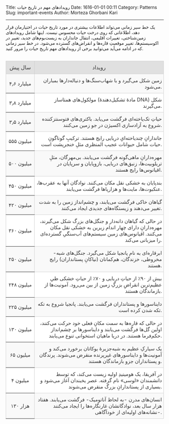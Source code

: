 Title: رویدادهای مهم در تاریخ حیات
Date: 1616-01-01 00:11
Category: Patterns
Slug: important-events
Author: Morteza Ghorbani Kari

------
یک خط سیر زمانی می‌تواند اطلاعات بیشتری در مورد تاریخ حیات در اختیارمان قرار دهد، اطلاعاتی که روی درخت حیات محسوس نیست. اینها شامل رویدادهای زمین‌شناختی، تغییرات اقلیمی، انتقال جانداران به زیست‌بوم‌های جدید، تغییر در اکوسیستم‌ها، تغییر موقعیتِ قاره‌ها و انقراض‌های گسترده می‌شود. در خط سیر ‌زمانی که در ادامه می‌آید می‌توانید برخی از رویدادهای مهم تاریخ حیات را مرور کنید.

<br>

<style type="text/css">
.tg  {border-collapse:collapse;border-spacing:0;border-color:#ccc;margin:0px auto;}
.tg td{font-family: 'Sahel';
	src: url('../font/Sahel.eot');
	src: url('../font/Sahel.eot?#iefix') format('embedded-opentype'), url('../font/Sahel.woff') format('woff'), url('../font/Sahel.ttf') format('truetype');
	font-weight: normal;
	font-style: normal;font-size:14px;padding:10px 5px;border-style:solid;border-width:1px;overflow:hidden;word-break:normal;border-color:#ccc;color:#333;background-color:#fff;}
.tg th{font-family:inherit;font-size:14px;font-weight:normal;padding:10px 5px;border-style:solid;border-width:1px;overflow:hidden;word-break:normal;border-color:#ccc;color:#333;background-color:#f0f0f0;}
.tg .tg-hdln{background-color:#e0e0e0;font-size:17px;font-family:inherit !important;;text-align:center;vertical-align:center}
.tg .tg-kntl{background-color:#f9f9f9;font-size:16px;font-family:inherit !important;;text-align:right;vertical-align:center}
.tg .tg-9cfk{background-color:#f9f9f9;font-size:16px;font-family:inherit !important;;border-color:inherit;text-align:center;vertical-align:center;width:80px;}
.tg .tg-0gd6{font-size:16px;font-family:inherit !important;;text-align:right;vertical-align:center;}
.tg .tg-p7v3{font-size:16px;font-family:inherit !important;;border-color:inherit;text-align:center;vertical-align:center;width:80px;}
</style>
<table class="tg">
  <tr>
    <th class="tg-hdln">سال پیش</th>
    <th class="tg-hdln">رویداد</th>
  </tr>
  <tr>
    <td class="tg-9cfk">۴٫۶ میلیارد</td>
    <td class="tg-kntl">زمین شکل می‌گیرد و با شهاب‌سنگ‌ها و دنباله‌دارها بمباران می‌شود.</td>
  </tr>
  <tr>
    <td class="tg-p7v3">۳٫۸ میلیارد</td>
    <td class="tg-0gd6">مولکول‌های همتاساز (مادهٔ تشکیل‌دهندهٔ DNA) شکل می‌گیرند.</td>
  </tr>
  <tr>
    <td class="tg-9cfk">۳٫۵ میلیارد</td>
    <td class="tg-kntl">حیاتِ تک‌یاخته‌ای فرگشت می‌یابد. باکتری‌های فتوسنتزکننده شروع به آزادسازی اکسیژن در جو زمین می‌کنند.</td>
  </tr>
  <tr>
    <td class="tg-p7v3">۵۵۵ میلیون</td>
    <td class="tg-0gd6">جاندارانِ چندیاخته‌ایِ دریایی رایج هستند. ترکیبِ گوناگونِ حیات شامل حیوانات عجیب المنظری مثلِ خنجرپشت است.</td>
  </tr>
  <tr>
    <td class="tg-9cfk">۵۰۰ میلیون</td>
    <td class="tg-kntl">مهره‌دارانِ ماهی‌گونه فرگشت می‌یابند. بی‌مهرگان، مثلِ تریلوبیت‌ها، زنبق‌های دریایی، بازوپایان و سرپایان در اقیانوس‌ها رایج هستند.</td>
  </tr>
  <tr>
    <td class="tg-p7v3">۴۵۰ میلیون</td>
    <td class="tg-0gd6">بندپایان به خشکی نقل مکان می‌کنند. نوادگان آنها به عقرب‌ها، عنکبوت‌ها، مایت‌ها و هزارپاها فرگشت می‌یابند.</td>
  </tr>
  <tr>
    <td class="tg-9cfk">۴۲۰ میلیون</td>
    <td class="tg-kntl">گیاهان خاکی فرگشت می‌یابند، و چشم‌انداز زمین را به شدت تغییر می‌دهند و زیستگاه‌های جدیدی ایجاد می‌کنند.</td>
  </tr>
  <tr>
    <td class="tg-p7v3">۳۶۰ میلیون</td>
    <td class="tg-0gd6">در حالی که گیاهان دانه‌دار و جنگل‌های بزرگ شکل می‌گیرند، مهره‌دارانِ دارای چهار اندام زیرین به خشکی نقل مکان می‌کنند. اقیانوس‌های زمین سیستم‌های آب‌سنگیِ گسترده‌ای را میزبانی می‌کند.</td>
  </tr>
  <tr>
    <td class="tg-9cfk">۲۵۰ میلیون</td>
    <td class="tg-kntl">ابرقاره‌ای به نام پانجیا شکل می‌گیرد. جنگل‌های شبه-مخروطی، خزندگان، هم‌کمانان (نیاکانِ پستانداران) رایج هستند.</td>
  </tr>
  <tr>
    <td class="tg-p7v3">۲۴۸ میلیون</td>
    <td class="tg-0gd6">بیش از ۹۰٪ از حیاتِ دریایی و ۷۰٪ از حیاتِ خشکی طیِ عظیم‌ترین انقراضِ بزرگِ زمین از بین می‌رود. آمونیت‌ها از بازماندگان هستند.</td>
  </tr>
  <tr>
    <td class="tg-9cfk">۲۲۵ میلیون</td>
    <td class="tg-kntl">دایناسورها و پستانداران فرگشت می‌یابند. پانجیا شروع به تکه تکه شدن کرده است.</td>
  </tr>
  <tr>
    <td class="tg-p7v3">۱۳۰ میلیون</td>
    <td class="tg-0gd6">در حالی که قاره‌ها به سمت مکانِ فعلی خود حرکت می‌کنند، اولین گل‌ها فرگشت می‌یابند و دایناسورها بر چشم‌انداز حکم‌فرما هستند. در دریا ماهیان استخوانی تنوع می‌یابند.</td>
  </tr>
  <tr>
    <td class="tg-9cfk">۶۵ میلیون</td>
    <td class="tg-kntl">یک سیارکِ عظیم به شبه‌جزیرهٔ یوکاتان برخورد می‌کند و آمونیت‌ها و دایناسورهای غیرپرنده منقرض می‌شوند. پرندگان و پستانداران جزو بازماندگان هستند.</td>
  </tr>
  <tr>
    <td class="tg-p7v3">۴ میلیون</td>
    <td class="tg-0gd6">در آفریقا، یک هومینیدِ اولیه زیست می‌کند، که توسط دانشمندان «لوسی» نام گرفته. عصر یخبندان آغاز می‌شود و بسیاری از پستاندارانِ بزرگ منقرض می‌شوند.</td>
  </tr>
  <tr>
    <td class="tg-9cfk">۱۳۰ هزار</td>
    <td class="tg-kntl">انسان‌های مدرن -به لحاظ آناتومیک- فرگشت می‌یابند. هفتاد هزار سال بعد، نوادگانشان غارنگاره‌ها را ایجاد می‌کنند -نشانه‌های اولیه‌ای از خودآگاهی.</td>
  </tr>
</table>
